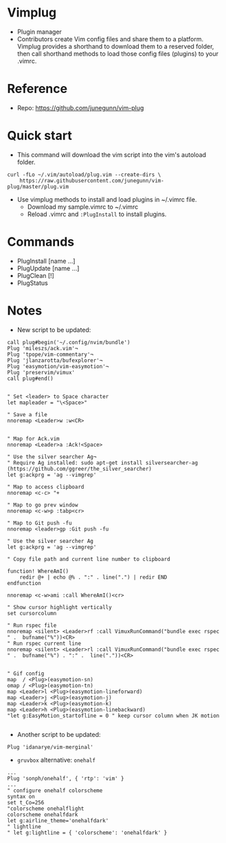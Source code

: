 # Vimplug
- Plugin manager
- Contributors create Vim config files and share them to a platform. Vimplug provides a shorthand to download them to a reserved folder, then call shorthand methods to load those config files (plugins) to your .vimrc.

# Reference
- Repo: https://github.com/junegunn/vim-plug

# Quick start
- This command will download the vim script into the vim's autoload folder.
```
curl -fLo ~/.vim/autoload/plug.vim --create-dirs \
    https://raw.githubusercontent.com/junegunn/vim-plug/master/plug.vim
```
- Use vimplug methods to install and load plugins in ~/.vimrc file.
  - Download my sample.vimrc to ~/.vimrc
  - Reload .vimrc and `:PlugInstall` to install plugins.

# Commands
- PlugInstall [name ...]
- PlugUpdate [name ...]
- PlugClean [!]
- PlugStatus

# Notes
- New script to be updated:
```
call plug#begin('~/.config/nvim/bundle')
Plug 'mileszs/ack.vim'¬
Plug 'tpope/vim-commentary'¬
Plug 'jlanzarotta/bufexplorer'¬
Plug 'easymotion/vim-easymotion'¬
Plug 'preservim/vimux'
call plug#end()


" Set <leader> to Space character
let mapleader = "\<Space>"

" Save a file
nnoremap <Leader>w :w<CR>


" Map for Ack.vim
nnoremap <Leader>a :Ack!<Space>

" Use the silver searcher Ag¬
" Require Ag installed: sudo apt-get install silversearcher-ag (https://github.com/ggreer/the_silver_searcher)
let g:ackprg = 'ag --vimgrep'

" Map to access clipboard
nnoremap <c-c> "+

" Map to go prev window
nnoremap <c-w>p :tabp<cr>

" Map to Git push -fu
nnoremap <leader>gp :Git push -fu 

" Use the silver searcher Ag
let g:ackprg = 'ag --vimgrep'

" Copy file path and current line number to clipboard

function! WhereAmI()
	redir @+ | echo @% . ":" . line(".") | redir END
endfunction

nnoremap <c-w>ami :call WhereAmI()<cr>

" Show cursor highlight vertically
set cursorcolumn

" Run rspec file
nnoremap <silent> <Leader>rf :call VimuxRunCommand("bundle exec rspec " .  bufname("%"))<CR>
" Run rspec current line
nnoremap <silent> <Leader>rl :call VimuxRunCommand("bundle exec rspec " .  bufname("%") . ":" .  line("."))<CR>


" Gif config
map  / <Plug>(easymotion-sn)
omap / <Plug>(easymotion-tn)
map <Leader>l <Plug>(easymotion-lineforward)
map <Leader>j <Plug>(easymotion-j)
map <Leader>k <Plug>(easymotion-k)
map <Leader>h <Plug>(easymotion-linebackward)
"let g:EasyMotion_startofline = 0 " keep cursor column when JK motion


```
- Another script to be updated:
```
Plug 'idanarye/vim-merginal'
```

- `gruvbox` alternative: `onehalf`

```
...
Plug 'sonph/onehalf', { 'rtp': 'vim' }
...
" configure onehalf colorscheme
syntax on
set t_Co=256
"colorscheme onehalflight
colorscheme onehalfdark
let g:airline_theme='onehalfdark'
" lightline
" let g:lightline = { 'colorscheme': 'onehalfdark' }
```

